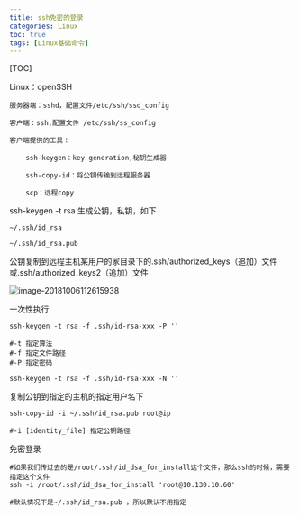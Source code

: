 ```yaml
---
title: ssh免密的登录
categories: Linux   
toc: true  
tags: [Linux基础命令]
---
```


[TOC]

Linux：openSSH

	服务器端：sshd，配置文件/etc/ssh/ssd_config
	
	客户端：ssh,配置文件 /etc/ssh/ss_config
	
	客户端提供的工具：
	
		ssh-keygen：key generation,秘钥生成器
	
		ssh-copy-id：将公钥传输到远程服务器
	
		scp：远程copy



ssh-keygen -t rsa 生成公钥，私钥，如下

	~/.ssh/id_rsa
	
	~/.ssh/id_rsa.pub

公钥复制到远程主机某用户的家目录下的.ssh/authorized_keys（追加）文件或.ssh/authorized_keys2（追加）文件

![image-20181006112615938](/Users/chenyansong/Documents/note/images/linux/ssh/ssh-keygen.png)



一次性执行

```
ssh-keygen -t rsa -f .ssh/id-rsa-xxx -P ''

#-t 指定算法
#-f 指定文件路径
#-P 指定密码

ssh-keygen -t rsa -f .ssh/id-rsa-xxx -N ''
```





复制公钥到指定的主机的指定用户名下

```
ssh-copy-id -i ~/.ssh/id_rsa.pub root@ip

#-i [identity_file]	指定公钥路径

```



免密登录

```
#如果我们传过去的是/root/.ssh/id_dsa_for_install这个文件，那么ssh的时候，需要指定这个文件
ssh -i /root/.ssh/id_dsa_for_install 'root@10.130.10.60'

#默认情况下是~/.ssh/id_rsa.pub ，所以默认不用指定

```

